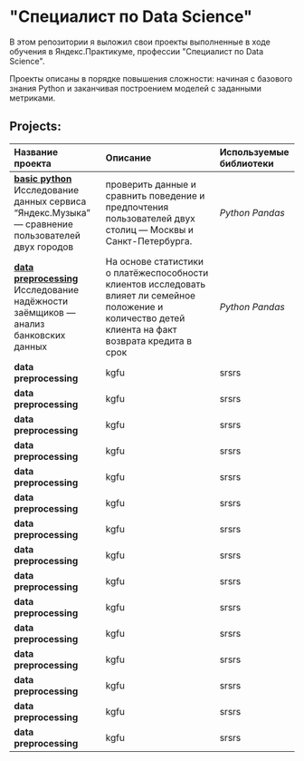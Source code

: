 # "Специалист по Data Science"

В этом репозитории я выложил свои проекты выполненные в ходе обучения в Яндекс.Практикуме, профессии "Специалист по Data Science".

Проекты описаны в порядке повышения сложности: начиная с базового знания Python и заканчивая построением моделей с заданными метриками. 


## Projects:


| Название проекта | Описание | Используемые библиотеки | 
| :---------------------- | :---------------------- | :---------------------- |
|[**basic python**](https://github.com/andemidov/projects_ds/tree/main/basic%20python) Исследование данных сервиса “Яндекс.Музыка” — сравнение пользователей двух городов| проверить данные и сравнить поведение и предпочтения пользователей двух столиц — Москвы и Санкт-Петербурга.| *Python* *Pandas* |
| [**data preprocessing**](https://github.com/andemidov/projects_ds/tree/main/data%20preprocessing) Исследование надёжности заёмщиков — анализ банковских данных | На основе статистики о платёжеспособности клиентов исследовать влияет ли семейное положение и количество детей клиента на факт возврата кредита в срок | *Python* *Pandas* |
| **data preprocessing**| kgfu | srsrs |
| **data preprocessing**| kgfu | srsrs |
| **data preprocessing**| kgfu | srsrs |
| **data preprocessing**| kgfu | srsrs |
| **data preprocessing**| kgfu | srsrs |
| **data preprocessing**| kgfu | srsrs |
| **data preprocessing**| kgfu | srsrs |
| **data preprocessing**| kgfu | srsrs |
| **data preprocessing**| kgfu | srsrs |
| **data preprocessing**| kgfu | srsrs |
| **data preprocessing**| kgfu | srsrs |
| **data preprocessing**| kgfu | srsrs |
| **data preprocessing**| kgfu | srsrs |
| **data preprocessing**| kgfu | srsrs |
| **data preprocessing**| kgfu | srsrs |
